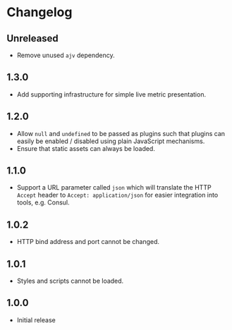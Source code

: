 # Changelog

## Unreleased
 - Remove unused `ajv` dependency.

## 1.3.0
 - Add supporting infrastructure for simple live metric presentation.

## 1.2.0
 - Allow `null` and `undefined` to be passed as plugins such that plugins can easily be enabled / disabled using plain JavaScript mechanisms.
 - Ensure that static assets can always be loaded.

## 1.1.0
 - Support a URL parameter called `json` which will translate the HTTP `Accept` header to `Accept: application/json` for easier integration into tools, e.g. Consul.

## 1.0.2
 - HTTP bind address and port cannot be changed.

## 1.0.1
 - Styles and scripts cannot be loaded.

## 1.0.0
 - Initial release
